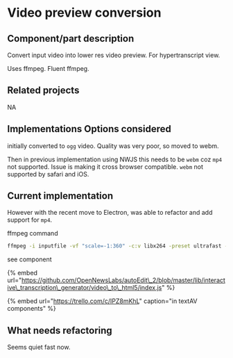 # Video preview conversion

## Component/part description

Convert input video into lower res video preview. For hypertranscript view.

Uses ffmpeg. Fluent ffmpeg.

## Related projects

NA

## Implementations Options considered

initially converted to `ogg` video. Quality was very poor, so moved to webm.

Then in previous implementation using NWJS this needs to be `webm` coz `mp4` not supported. Issue is making it cross browser compatible. `webm` not supported by safari and iOS.

## Current implementation

However with the recent move to Electron, was able to refactor and add support for `mp4`.

ffmpeg command 

```bash
ffmpeg -i inputfile -vf "scale=-1:360" -c:v libx264 -preset ultrafast -crf 40 output.mp4
```

see component 

{% embed url="https://github.com/OpenNewsLabs/autoEdit\_2/blob/master/lib/interactive\_transcription\_generator/video\_to\_html5/index.js" %}

 

{% embed url="https://trello.com/c/IPZ8mKhL" caption="in textAV components" %}

## What needs refactoring

Seems quiet fast now. 

